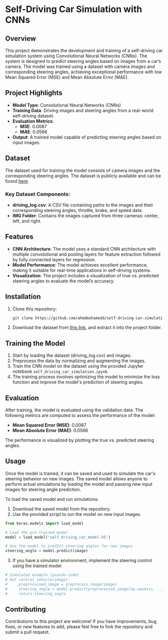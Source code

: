 # Self-Driving Car Simulation with CNNs

## Overview

This project demonstrates the development and training of a self-driving car simulation system using Convolutional Neural Networks (CNNs). The system is designed to predict steering angles based on images from a car’s camera. The model was trained using a dataset with camera images and corresponding steering angles, achieving exceptional performance with low Mean Squared Error (MSE) and Mean Absolute Error (MAE).

## Project Highlights

- **Model Type**: Convolutional Neural Networks (CNNs)
- **Training Data**: Driving images and steering angles from a real-world self-driving dataset.
- **Evaluation Metrics**: 
  - **MSE**: 0.0087
  - **MAE**: 0.0566
- **Output**: A trained model capable of predicting steering angles based on input images.

## Dataset

The dataset used for training the model consists of camera images and the corresponding steering angles. The dataset is publicly available and can be found [here](https://d17h27t6h515a5.cloudfront.net/topher/2016/December/584f6edd_data/data.zip).

### Key Dataset Components:
- **driving_log.csv**: A CSV file containing paths to the images and their corresponding steering angles, throttle, brake, and speed data.
- **IMG Folder**: Contains the images captured from three cameras: center, left, and right.

## Features

- **CNN Architecture**: The model uses a standard CNN architecture with multiple convolutional and pooling layers for feature extraction followed by fully connected layers for regression.
- **Model Performance**: The model achieves excellent performance, making it suitable for real-time applications in self-driving systems.
- **Visualization**: The project includes a visualization of true vs. predicted steering angles to evaluate the model’s accuracy.

## Installation

1. Clone this repository:
   ```bash
   git clone https://github.com/ahmdmohamedd/self-driving-car-simulation.git
   ```

2. Download the dataset from [this link](https://d17h27t6h515a5.cloudfront.net/topher/2016/December/584f6edd_data/data.zip), and extract it into the project folder.

## Training the Model

1. Start by loading the dataset (driving_log.csv) and images.
2. Preprocess the data by normalizing and augmenting the images.
3. Train the CNN model on the dataset using the provided Jupyter notebook `self_driving_car_simulation.ipynb`.
4. The training process involves optimizing the model to minimize the loss function and improve the model's prediction of steering angles.

## Evaluation

After training, the model is evaluated using the validation data. The following metrics are computed to assess the performance of the model:

- **Mean Squared Error (MSE)**: 0.0087
- **Mean Absolute Error (MAE)**: 0.0566

The performance is visualized by plotting the true vs. predicted steering angles.

## Usage

Once the model is trained, it can be saved and used to simulate the car's steering behavior on new images. The saved model allows anyone to perform actual simulations by loading the model and passing new input images for steering angle prediction.

To load the saved model and run simulations:

1. Download the saved model from the repository.
2. Use the provided script to run the model on new input images.

```python
from keras.models import load_model

# Load the pre-trained model
model = load_model('self_driving_car_model.h5')

# Use the model to predict steering angles for new images
steering_angle = model.predict(image)
```
3. If you have a simulator environment, implement the steering control using the trained model

```python
# Simulated example (pseudo-code)
# def control_vehicle(image):
#     preprocessed_image = preprocess_image(image)
#     steering_angle = model.predict(preprocessed_image[np.newaxis, ...])[0][0]
#     return steering_angle
```

## Contributing

Contributions to this project are welcome! If you have improvements, bug fixes, or new features to add, please feel free to fork the repository and submit a pull request.
